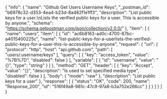 {
  "info": {
    "name": "Github Get Users Username Keys",
    "_postman_id": "b6978c32-d353-4ea4-b23d-8a482f1e1ff3",
    "description": "List public keys for a user.\nLists the verified public keys for a user. This is accessible by anyone.",
    "schema": "https://schema.getpostman.com/json/collection/v2.0.0/"
  },
  "item": [
    {
      "name": "users",
      "item": [
        {
          "id": "ac6b8163-ad0c-4700-87bc-a4015400225c",
          "name": "list-public-keys-for-a-userlists-the-verified-public-keys-for-a-user-this-is-accessible-by-anyone",
          "request": {
            "url": {
              "protocol": "http",
              "host": "api.github.com",
              "path": [
                "users/:username/keys"
              ],
              "query": [
                {
                  "key": "access_token",
                  "value": "%7B%7D",
                  "disabled": false
                }
              ],
              "variable": [
                {
                  "id": "username",
                  "value": "{}",
                  "type": "string"
                }
              ]
            },
            "method": "GET",
            "header": [
              {
                "key": "Accept",
                "value": "{}",
                "description": "Is used to set specified media type",
                "disabled": false
              }
            ],
            "body": {
              "mode": "raw"
            },
            "description": "List public keys for a user"
          },
          "response": [
            {
              "status": "OK",
              "code": 200,
              "name": "Response_200",
              "id": "516f49a8-981c-47c9-97a8-b3a752e266cc"
            }
          ]
        }
      ]
    }
  ]
}